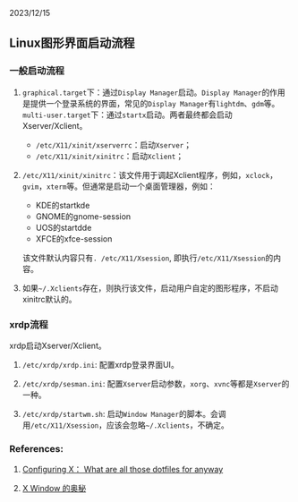 2023/12/15

## Linux图形界面启动流程

### 一般启动流程

1. `graphical.target`下：通过`Display Manager`启动。`Display Manager`的作用是提供一个登录系统的界面，常见的`Display Manager`有`lightdm`、`gdm`等。`multi-user.target`下：通过`startx`启动。两者最终都会启动Xserver/Xclient。

    - `/etc/X11/xinit/xserverrc`：启动`Xserver`；
    - `/etc/X11/xinit/xinitrc`：启动`Xclient`；

2. `/etc/X11/xinit/xinitrc`：该文件用于调起Xclient程序，例如，`xclock`，`gvim`，`xterm`等。但通常是启动一个桌面管理器，例如：

    - KDE的startkde
    - GNOME的gnome-session
    - UOS的startdde
    - XFCE的xfce-session

    该文件默认内容只有`. /etc/X11/Xsession`, 即执行`/etc/X11/Xsession`的内容。

3. 如果`~/.Xclients`存在，则执行该文件，启动用户自定的图形程序，不启动xinitrc默认的。

### xrdp流程

xrdp启动Xserver/Xclient。

1. `/etc/xrdp/xrdp.ini`: 配置xrdp登录界面UI。

2. `/etc/xrdp/sesman.ini`: 配置`Xserver`启动参数，`xorg`、`xvnc`等都是`Xserver`的一种。

3. `/etc/xrdp/startwm.sh`: 启动`Window Manager`的脚本。会调用`/etc/X11/Xsession`，应该会忽略`~/.Xclients`，不确定。

### References:

1. [Configuring X： What are all those dotfiles for anyway](http://www.linuxfocus.org/English/March1998/article24.html)

2. [X Window 的奥秘](https://www.cnblogs.com/youxia/p/linux003.html)
